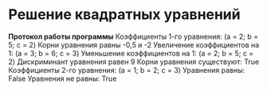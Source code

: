 # Решение квадратных уравнений

**Протокол работы программы**
Коэффициенты 1-го уравнения: (a = 2; b = 5; c = 2)
Корни уравнения равны -0,5 и -2
Увеличение коэффициентов на 1: (a = 3; b = 6; c = 3)
Уменьшение коэффициентов на 1: (a = 2; b = 5; c = 2)
Дискриминант уравнения равен 9
Корни уравнения существуют: True
Коэффициенты 2-го уравнения: (a = 1; b = 2; c = 3)
Уравнения равны: False
Уравнения не равны: True
